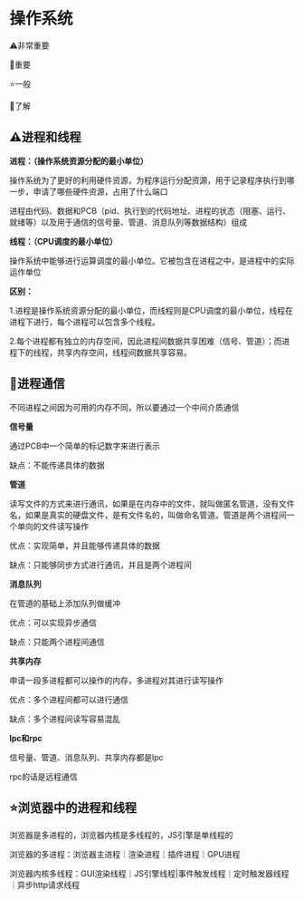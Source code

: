 # 操作系统

⚠️非常重要

👑重要

⭐️一般

📎了解

## ⚠️进程和线程

**进程：（操作系统资源分配的最小单位）**

操作系统为了更好的利用硬件资源，为程序运行分配资源，用于记录程序执行到哪一步，申请了哪些硬件资源，占用了什么端口

进程由代码、数据和PCB（pid、执行到的代码地址、进程的状态（阻塞、运行、就绪等）以及用于通信的信号量、管道、消息队列等数据结构）组成

**线程：（CPU调度的最小单位）**

操作系统中能够进行运算调度的最小单位。它被包含在进程之中，是进程中的实际运作单位

**区别：**

1.进程是操作系统资源分配的最小单位，而线程则是CPU调度的最小单位，线程在进程下进行，每个进程可以包含多个线程。

2.每个进程都有独立的内存空间，因此进程间数据共享困难（信号、管道）；而进程下的线程，共享内存空间，线程间数据共享容易。

## 👑进程通信

不同进程之间因为可用的内存不同，所以要通过一个中间介质通信

**信号量**

通过PCB中一个简单的标记数字来进行表示

缺点：不能传递具体的数据

**管道**

读写文件的方式来进行通讯，如果是在内存中的文件，就叫做匿名管道，没有文件名，如果是真实的硬盘文件，是有文件名的，叫做命名管道。管道是两个进程间一个单向的文件读写操作

优点：实现简单，并且能够传递具体的数据

缺点：只能够同步方式进行通讯，并且是两个进程间

**消息队列**

在管道的基础上添加队列做缓冲

优点：可以实现异步通信

缺点：只能两个进程间通信

**共享内存**

申请一段多进程都可以操作的内存，多进程对其进行读写操作

优点：多个进程间都可以进行通信

缺点：多个进程间读写容易混乱

**lpc和rpc**

信号量、管道、消息队列、共享内存都是lpc

rpc的话是远程通信

## ⭐️浏览器中的进程和线程

浏览器是多进程的，浏览器内核是多线程的，JS引擎是单线程的

浏览器的多进程：浏览器主进程｜渲染进程｜插件进程｜GPU进程

浏览器内核多线程：GUI渲染线程｜JS引擎线程|事件触发线程｜定时触发器线程｜异步http请求线程